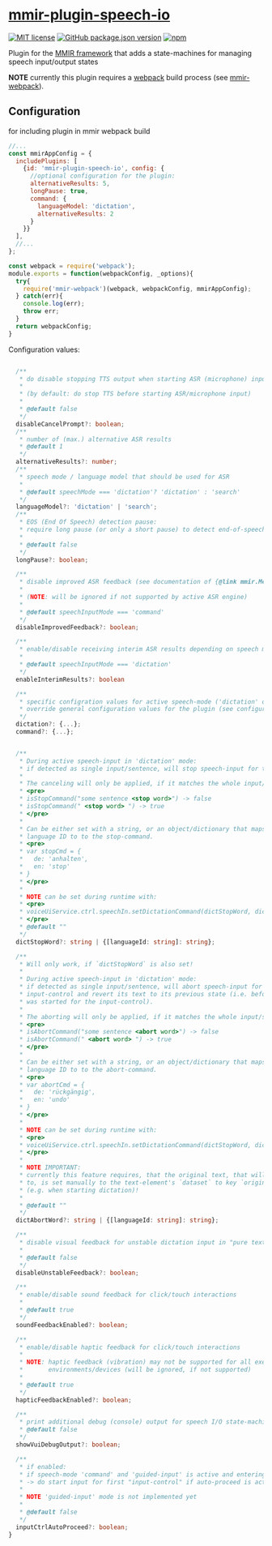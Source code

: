 # [mmir-plugin-speech-io][0]

[![MIT license](https://img.shields.io/badge/License-MIT-green.svg)](https://opensource.org/licenses/MIT)
[![GitHub package.json version](https://img.shields.io/github/package-json/v/mmig/mmir-plugin-speech-io/master)](https://github.com/mmig/mmir-plugin-speech-io)
[![npm](https://img.shields.io/npm/v/mmir-plugin-speech-io)](https://www.npmjs.com/package/mmir-plugin-speech-io)

Plugin for the [MMIR framework][3] that adds a state-machines for managing speech input/output states

__NOTE__ currently this plugin requires a [webpack][1] build process (see [mmir-webpack][2]).


## Configuration

for including plugin in mmir webpack build
```javascript
//...
const mmirAppConfig = {
  includePlugins: [
    {id: 'mmir-plugin-speech-io', config: {
      //optional configuration for the plugin:
      alternativeResults: 5,
      longPause: true,
      command: {
        languageModel: 'dictation',
        alternativeResults: 2
      }
    }}
  ],
  //...
};

const webpack = require('webpack');
module.exports = function(webpackConfig, _options){
  try{
    require('mmir-webpack')(webpack, webpackConfig, mmirAppConfig);
  } catch(err){
    console.log(err);
    throw err;
  }
  return webpackConfig;
}

```

Configuration values:
```typescript

  /**
   * do disable stopping TTS output when starting ASR (microphone) input?
   *
   * (by default: do stop TTS before starting ASR/microphone input)
   *
   * @default false
   */
  disableCancelPrompt?: boolean;
  /**
   * number of (max.) alternative ASR results
   * @default 1
   */
  alternativeResults?: number;
  /**
   * speech mode / language model that should be used for ASR
   *
   * @default speechMode === 'dictation'? 'dictation' : 'search'
   */
  languageModel?: 'dictation' | 'search';
  /**
   * EOS (End Of Speech) detection pause:
   * require long pause (or only a short pause) to detect end-of-speech?
   *
   * @default false
   */
  longPause?: boolean;

  /**
   * disable improved ASR feedback (see documentation of {@link mmir.MediaManager.startRecord})
   *
   * (NOTE: will be ignored if not supported by active ASR engine)
   *
   * @default speechInputMode === 'command'
   */
  disableImprovedFeedback?: boolean;

  /**
   * enable/disable receiving interim ASR results depending on speech mode
   *
   * @default speechInputMode === 'dictation'
   */
  enableInterimResults?: boolean

  /**
   * specific configration values for active speech-mode ('dictation' or 'command'):
   * override general configuration values for the plugin (see configuration options above)
   */
  dictation?: {...};
  command?: {...};


  /**
   * During active speech-input in 'dictation' mode:
   * if detected as single input/sentence, will stop speech-input for the input-control.
   *
   * The canceling will only be applied, if it matches the whole input/sentence, i.e.:
   * <pre>
   * isStopCommand("some sentence <stop word>") -> false
   * isStopCommand(" <stop word> ") -> true
   * </pre>
   *
   * Can be either set with a string, or an object/dictionary that maps a
   * language ID to to the stop-command.
   * <pre>
   * var stopCmd = {
   *   de: 'anhalten',
   *   en: 'stop'
   * }
   * </pre>
   *
   * NOTE can be set during runtime with:
   * <pre>
   * voiceUiService.ctrl.speechIn.setDictationCommand(dictStopWord, dictAbortWord);
   * </pre>
   * @default ""
   */
  dictStopWord?: string | {[languageId: string]: string};

  /**
   * Will only work, if `dictStopWord` is also set!
   *
   * During active speech-input in 'dictation' mode:
   * if detected as single input/sentence, will abort speech-input for the
   * input-control and revert its text to its previous state (i.e. before dictation
   * was started for the input-control).
   *
   * The aborting will only be applied, if it matches the whole input/sentence, i.e.:
   * <pre>
   * isAbortCommand("some sentence <abort word>") -> false
   * isAbortCommand(" <abort word> ") -> true
   * </pre>
   *
   * Can be either set with a string, or an object/dictionary that maps a
   * language ID to to the abort-command.
   * <pre>
   * var abortCmd = {
   *   de: 'rückgängig',
   *   en: 'undo'
   * }
   * </pre>
   *
   * NOTE can be set during runtime with:
   * <pre>
   * voiceUiService.ctrl.speechIn.setDictationCommand(dictStopWord, dictAbortWord);
   * </pre>
   *
   * NOTE IMPORTANT:
   * currently this feature requires, that the original text, that will be reverted
   * to, is set manually to the text-element's `dataset` to key `original-text`
   * (e.g. when starting dictation)!
   *
   * @default ""
   */
  dictAbortWord?: string | {[languageId: string]: string};

  /**
   * disable visual feedback for unstable dictation input in "pure text" input controls
   *
   * @default false
   */
  disableUnstableFeedback?: boolean;

  /**
   * enable/disable sound feedback for click/touch interactions
   *
   * @default true
   */
  soundFeedbackEnabled?: boolean;

  /**
   * enable/disable haptic feedback for click/touch interactions
   *
   * NOTE: haptic feedback (vibration) may not be supported for all execution
   *       environments/devices (will be ignored, if not supported)
   *
   * @default true
   */
  hapticFeedbackEnabled?: boolean;

  /**
   * print additional debug (console) output for speech I/O state-machine
   * @default false
   */
  showVuiDebugOutput?: boolean;

  /**
   * if enabled:
   * if speech-mode 'command' and 'guided-input' is active and entering a new view
   * -> do start input for first "input-control" if auto-proceed is active
   *
   * NOTE 'guided-input' mode is not implemented yet
   *
   * @default false
   */
  inputCtrlAutoProceed?: boolean;
}

```

[0]: https://github.com/mmig/mmir-plugin-speech-io
[1]: https://www.npmjs.com/package/webpack
[2]: https://www.npmjs.com/package/mmir-webpack
[3]: https://github.com/mmig/mmir
